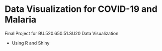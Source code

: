 # Data Visualization for COVID-19 and Malaria
Final Project for BU.520.650.51.SU20 Data Visualization
- Using R and Shiny
